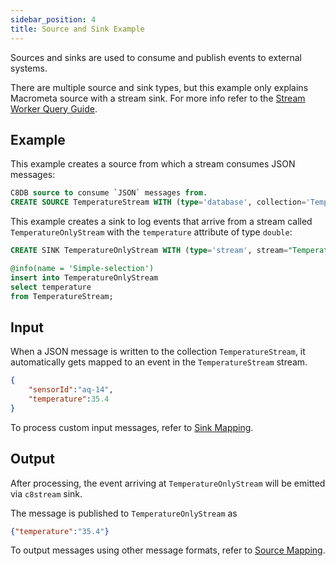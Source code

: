 ```yaml
---
sidebar_position: 4
title: Source and Sink Example
---
```


Sources and sinks are used to consume and publish events to external systems.

There are multiple source and sink types, but this example only explains Macrometa source with a stream sink. For more info refer to the [Stream Worker Query Guide](../query-guide/index).

## Example

This example creates a source from which a stream consumes JSON messages:

```sql
C8DB source to consume `JSON` messages from.
CREATE SOURCE TemperatureStream WITH (type='database', collection='TemperatureStream', collection.type="doc", replication.type="global", map.type='json') (sensorId string, temperature double);
```

This example creates a sink to log events that arrive from a stream called `TemperatureOnlyStream` with the `temperature` attribute of type `double`:

```sql
CREATE SINK TemperatureOnlyStream WITH (type='stream', stream="TemperatureOnlyStream", replication.type="local", map.type='json') (temperature double);

@info(name = 'Simple-selection')
insert into TemperatureOnlyStream
select temperature
from TemperatureStream;
```

## Input

When a JSON message is written to the collection `TemperatureStream`, it automatically gets mapped to an event in the `TemperatureStream` stream.

```json
{
    "sensorId":"aq-14",
    "temperature":35.4
}
```

To process custom input messages, refer to [Sink Mapping](../sink/sink-mapping/index).

## Output

After processing, the event arriving at `TemperatureOnlyStream` will be emitted via `c8stream` sink.

The message is published to `TemperatureOnlyStream` as

```json
{"temperature":"35.4"}
```

To output messages using other message formats, refer to [Source Mapping](../source/source-mapping/index).
